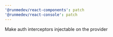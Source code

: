 ```yaml
---
'@runmedev/react-components': patch
'@runmedev/react-console': patch
---
```


Make auth interceptors injectable on the provider
